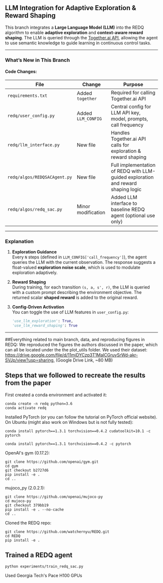 ## LLM Integration for Adaptive Exploration & Reward Shaping

This branch integrates a **Large Language Model (LLM)** into the REDQ algorithm to enable **adaptive exploration** and **context-aware reward shaping**. The LLM is queried through the [Together.ai API](https://docs.together.ai/), allowing the agent to use semantic knowledge to guide learning in continuous control tasks.

---

### What’s New in This Branch

#### Code Changes:

| File | Change | Purpose |
|------|--------|---------|
| `requirements.txt` | Added `together` | Required for calling Together.ai API |
| `redq/user_config.py` | Added `LLM_CONFIG` | Central config for LLM API key, model, prompts, call frequency |
| `redq/llm_interface.py` | New file | Handles Together.ai API calls for exploration & reward shaping |
| `redq/algos/REDQSACAgent.py` | New file | Full implementation of REDQ with LLM-guided exploration and reward shaping logic |
| `redq/algos/redq_sac.py` | Minor modification | Added LLM interface to baseline REDQ agent (optional use only) |

---

### Explanation

1. **Exploration Guidance**  
   Every `N` steps (defined in `LLM_CONFIG['call_frequency']`), the agent queries the LLM with the current observation. The response suggests a float-valued **exploration noise scale**, which is used to modulate exploration adaptively.

2. **Reward Shaping**  
   During training, for each transition `(s, a, s', r)`, the LLM is queried with a custom prompt describing the environment objective. The returned scalar **shaped reward** is added to the original reward.

3. **Config-Driven Activation**  
   You can toggle the use of LLM features in `user_config.py`:

   ```python
   'use_llm_exploration': True,
   'use_llm_reward_shaping': True

----------------------------------------------------------------------------------------------------------------------------------------------------------------------------------------
##Everything related to main branch, data, and reproducing figures in REDQ:
We reproduced the figures the authors discussed in the paper, which can all be located under the the plot_utils folder. We used their dataset: https://drive.google.com/file/d/11mjDYCzp3T1MaICGruySrWd-akr-SVJp/view?usp=sharing, (Google Drive Link, ~80 MB)

## Steps that we followed to recreate the results from the paper

First created a conda environment and activated it:
```
conda create -n redq python=3.6
conda activate redq 
```

Installed PyTorch (or you can follow the tutorial on PyTorch official website).
On Ubuntu (might also work on Windows but is not fully tested):
```
conda install pytorch==1.3.1 torchvision==0.4.2 cudatoolkit=10.1 -c pytorch
```
```
conda install pytorch==1.3.1 torchvision==0.4.2 -c pytorch
```

OpenAI's gym (0.17.2):
```
git clone https://github.com/openai/gym.git
cd gym
git checkout b2727d6
pip install -e .
cd ..
```

mujoco_py (2.0.2.1): 
```
git clone https://github.com/openai/mujoco-py
cd mujoco-py
git checkout 379bb19
pip install -e . --no-cache
cd ..
```

Cloned the REDQ repo:
```
git clone https://github.com/watchernyu/REDQ.git
cd REDQ
pip install -e .
```

<a name="train-redq"/> 

## Trained a REDQ agent
```
python experiments/train_redq_sac.py
```
Used Georgia Tech's Pace H100 GPUs
